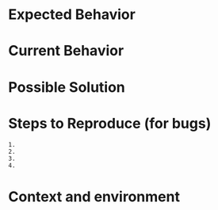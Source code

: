 <!--- Provide a general summary of the issue in the Title above -->

# Expected Behavior

<!--- If you're describing a bug, tell us what should happen -->
<!--- If you're suggesting a change/improvement, tell us how it should work -->
<!--- Specify at least one scenario -->

# Current Behavior

<!--- If describing a bug, tell us what happens instead of the expected behavior -->
<!--- If suggesting a change/improvement, explain the difference from current behavior -->

# Possible Solution

<!--- Not obligatory, but suggest a fix/reason for the bug, -->
<!--- or ideas how to implement the addition or change -->

# Steps to Reproduce (for bugs)

<!--- Provide a link to a live example, or an unambiguous set of steps to -->
<!--- reproduce this bug. Include code to reproduce, if relevant -->
    1.
    2.
    3.
    4.

# Context and environment

<!--- How has this issue affected you? What are you trying to accomplish? -->
<!--- Providing context helps us come up with a solution that is most useful in the real world -->
<!--- Include as many relevant details about the environment you experienced the bug in -->
